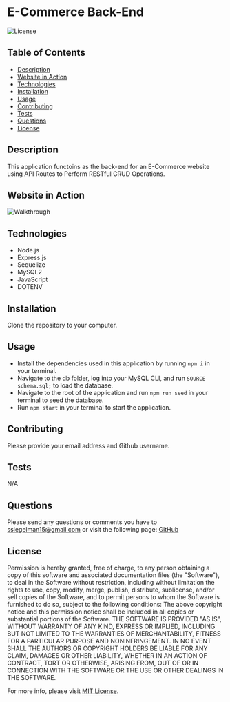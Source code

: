 # E-Commerce Back-End

![License](https://img.shields.io/badge/License-MIT-yellow.svg)

  ## Table of Contents
- [Description](#description)
- [Website in Action](#usage)
- [Technologies](#technologies)
- [Installation](#installation)
- [Usage](#usage)
- [Contributing](#contributing)
- [Tests](#tests)
- [Questions](#questions)
- [License](#license)

## Description

This application functoins as the back-end for an E-Commerce website using API Routes to Perform RESTful CRUD Operations.

## Website in Action

![Walkthrough](./assets/Video_Walkthrough.gif)

## Technologies
- Node.js
- Express.js
- Sequelize
- MySQL2
- JavaScript
- DOTENV
 
## Installation

Clone the repository to your computer.

## Usage

- Install the dependencies used in this application by running ```npm i``` in your terminal.
- Navigate to the db folder, log into your MySQL CLI, and run ```SOURCE schema.sql;``` to load the database.
- Navigate to the root of the application and run ```npm run seed``` in your terminal to seed the database.
- Run ```npm start``` in your terminal to start the application.


## Contributing

Please provide your email address and Github username.

## Tests

N/A

## Questions

Please send any questions or comments you have to ssiegelman15@gmail.com or visit the following page: [GitHub](https://github.com/ssiegelman15)

## License

Permission is hereby granted, free of charge, to any person obtaining a copy of this software and associated documentation files (the "Software"), to deal in the Software without restriction, including without limitation the rights to use, copy, modify, merge, publish, distribute, sublicense, and/or sell copies of the Software, and to permit persons to whom the Software is furnished to do so, subject to the following conditions: 
The above copyright notice and this permission notice shall be included in all copies or substantial portions of the Software. 
THE SOFTWARE IS PROVIDED "AS IS", WITHOUT WARRANTY OF ANY KIND, EXPRESS OR IMPLIED, INCLUDING BUT NOT LIMITED TO THE WARRANTIES OF MERCHANTABILITY, FITNESS FOR A PARTICULAR PURPOSE AND NONINFRINGEMENT. 
IN NO EVENT SHALL THE AUTHORS OR COPYRIGHT HOLDERS BE LIABLE FOR ANY CLAIM, DAMAGES OR OTHER LIABILITY, WHETHER IN AN ACTION OF CONTRACT, TORT OR OTHERWISE, ARISING FROM, OUT OF OR IN CONNECTION WITH THE SOFTWARE OR THE USE OR OTHER DEALINGS IN THE SOFTWARE. 


For more info, please visit [MIT License](https://choosealicense.com/licenses/mit/).
